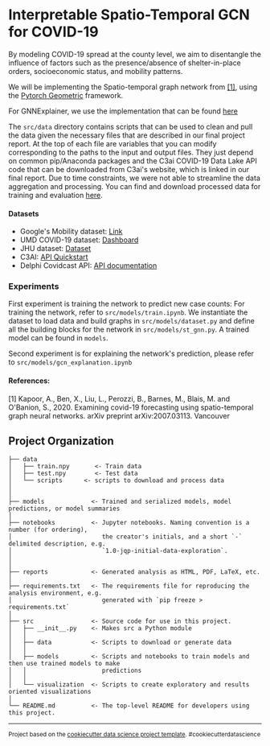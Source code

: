 Interpretable Spatio-Temporal GCN for COVID-19
==============================

By modeling COVID-19 spread at the county level, we aim to disentangle the influence of factors such as the presence/absence of shelter-in-place orders, socioeconomic status, and mobility patterns.

We will be implementing the Spatio-temporal graph network from [[1]](#1), using the [Pytorch Geometric](https://github.com/rusty1s/pytorch_geometric) framework.

For GNNExplainer, we use the implementation that can be found [here](https://pytorch-geometric.readthedocs.io/en/latest/modules/nn.html?highlight=gnnexplainer#torch_geometric.nn.models.GNNExplainer)

The `src/data` directory contains scripts that can be used to clean and pull the data given the necessary files that are described in our final project report. At the top of each file are variables that you can modify corresponding to the paths to the input and output files. They just depend on common pip/Anaconda packages and the C3ai COVID-19 Data Lake API code that can be downloaded from C3ai's website, which is linked in our final report. Due to time constraints, we were not able to streamline the data aggregation and processing. You can find and download processed data for training and evaluation [here](https://www.dropbox.com/sh/7vjsbmry3q2g5sq/AADowcjsc8EhWZM-2efWCFdwa?dl=0).

#### Datasets
- Google's Mobility dataset: [Link](https://www.google.com/covid19/mobility/)
- UMD COVID-19 dataset: [Dashboard](https://data.covid.umd.edu)
- JHU dataset: [Dataset](https://github.com/CSSEGISandData/COVID-19)
- C3AI: [API Quickstart](https://c3.ai/covid-19-api-documentation/#section/Quickstart-Guide/Python-Quickstart)
- Delphi Covidcast API: [API documentation](https://cmu-delphi.github.io/delphi-epidata/api/covidcast.html)


### Experiments
First experiment is training the network to predict new case counts: For training the network, refer to `src/models/train.ipynb`. We instantiate the dataset to load data and build graphs in `src/models/dataset.py` and define all the building blocks for the network in `src/models/st_gnn.py`. A trained model can be found in `models`.

Second experiment is for explaining the network's prediction, please refer to `src/models/gcn_explanation.ipynb`

#### References:
<a id="1">[1]</a> 
Kapoor, A., Ben, X., Liu, L., Perozzi, B., Barnes, M., Blais, M. and O'Banion, S., 2020. Examining covid-19 forecasting using spatio-temporal graph neural networks. arXiv preprint arXiv:2007.03113.
Vancouver

Project Organization
------------

    ├── data
    │   ├── train.npy       <- Train data
    │   ├── test.npy        <- Test data
    │   └── scripts      <- scripts to download and process data
    │
    │
    ├── models             <- Trained and serialized models, model predictions, or model summaries
    │
    ├── notebooks          <- Jupyter notebooks. Naming convention is a number (for ordering),
    │                         the creator's initials, and a short `-` delimited description, e.g.
    │                         `1.0-jqp-initial-data-exploration`.
    │
    │
    ├── reports            <- Generated analysis as HTML, PDF, LaTeX, etc.
    │
    ├── requirements.txt   <- The requirements file for reproducing the analysis environment, e.g.
    │                         generated with `pip freeze > requirements.txt`
    │
    ├── src                <- Source code for use in this project.
    │   ├── __init__.py    <- Makes src a Python module
    │   │
    │   ├── data           <- Scripts to download or generate data
    │   │
    │   ├── models         <- Scripts and notebooks to train models and then use trained models to make
    │   │                     predictions
    │   │
    │   └── visualization  <- Scripts to create exploratory and results oriented visualizations
    │
    └── README.md          <- The top-level README for developers using this project.

--------

<p><small>Project based on the <a target="_blank" href="https://drivendata.github.io/cookiecutter-data-science/">cookiecutter data science project template</a>. #cookiecutterdatascience</small></p>
